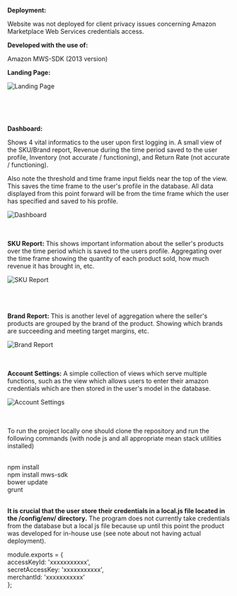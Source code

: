 <b>Deployment:</b>

Website was not deployed for client privacy issues concerning Amazon Marketplace Web Services credentials access.

<b>Developed with the use of:</b>

Amazon MWS-SDK (2013 version)

<b>Landing Page:</b>

![Landing Page](http://i.imgur.com/sxUfVMB.jpg)

<br /> <br /> <br /> 

<b>Dashboard:</b>

Shows 4 vital informatics to the user upon first logging in.  A small view of the SKU/Brand report, Revenue during the time period saved to the user profile, Inventory (not accurate / functioning), and Return Rate (not accurate / functioning).
	
Also note the threshold and time frame input fields near the top of the view.  This saves the time frame to the user's profile in the database.  All data displayed from this point forward will be from the time frame which the user has specified and saved to his profile.

![Dashboard](http://i.imgur.com/1lWrBUQ.jpg)
<br /> <br /> <br /> 


<b>SKU Report:</b>
	This shows important information about the seller's products over the time period which is saved to the users profile.  Aggregating over the time frame showing the quantity of each product sold, how much revenue it has brought in, etc.

![SKU Report](http://i.imgur.com/eFHc19X.png)
<br /> <br /> <br /> <br /> 


<b>Brand Report:</b>
	This is another level of aggregation where the seller's products are grouped by the brand of the product.  Showing which brands are succeeding and meeting target margins, etc.

![Brand Report](http://i.imgur.com/CK5hLNs.png)
<br /> <br /> <br /> 


<b>Account Settings:</b>
	A simple collection of views which serve multiple functions, such as the view which allows users to enter their amazon credentials which are then stored in the user's model in the database.

![Account Settings](http://i.imgur.com/eVjvWOy.png)
<br /> <br /> <br /> 


To run the project locally one should clone the repository and run the following commands (with node js and all appropriate mean stack utilities installed)

<br /> 
npm install<br /> 
npm install mws-sdk<br /> 
bower update<br /> 
grunt<br /> <br /> 

<b> It is crucial that the user store their credentials in a local.js file located in the /config/env/ directory.</b>
The program does not currently take credentials from the database but a local js file because up until this point the product was developed for in-house use (see note about not having actual deployment).

module.exports = {<br /> 
  accessKeyId: 'xxxxxxxxxxx', <br /> 
  secretAccessKey: 'xxxxxxxxxxx', <br /> 
  merchantId: 'xxxxxxxxxxx'<br /> 
};<br /> 